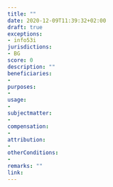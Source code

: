 ```yaml
---
title: ""
date: 2020-12-09T11:39:32+02:00 
draft: true
exceptions:
- info53i
jurisdictions:
- BG
score: 0
description: "" 
beneficiaries:
- 
purposes: 
- 
usage:
- 
subjectmatter:
- 
compensation:
-
attribution: 
-
otherConditions: 
- 
remarks: ""
link: 
---
```

